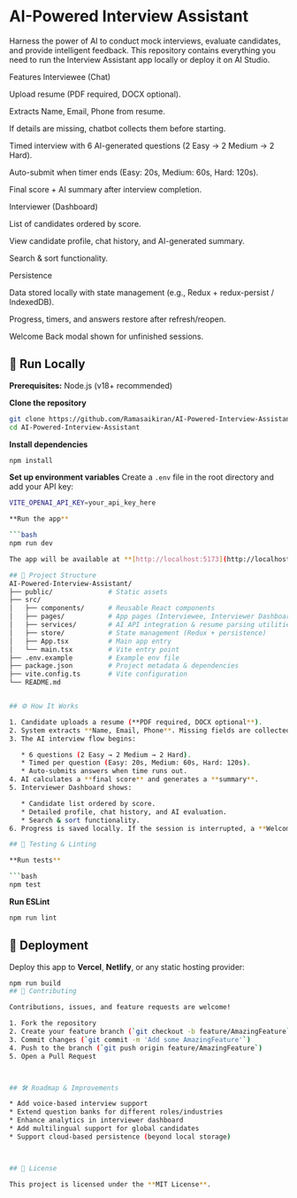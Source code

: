 # AI-Powered Interview Assistant

Harness the power of AI to conduct mock interviews, evaluate candidates, and provide intelligent feedback. This repository contains everything you need to run the Interview Assistant app locally or deploy it on AI Studio.

 Features
 Interviewee (Chat)

Upload resume (PDF required, DOCX optional).

Extracts Name, Email, Phone from resume.

If details are missing, chatbot collects them before starting.

Timed interview with 6 AI-generated questions (2 Easy → 2 Medium → 2 Hard).

Auto-submit when timer ends (Easy: 20s, Medium: 60s, Hard: 120s).

Final score + AI summary after interview completion.

 Interviewer (Dashboard)

List of candidates ordered by score.

View candidate profile, chat history, and AI-generated summary.

Search & sort functionality.

 Persistence

Data stored locally with state management (e.g., Redux + redux-persist / IndexedDB).

Progress, timers, and answers restore after refresh/reopen.

Welcome Back modal shown for unfinished sessions.
## 🚀 Run Locally

**Prerequisites:** Node.js (v18+ recommended)

**Clone the repository**

```bash
git clone https://github.com/Ramasaikiran/AI-Powered-Interview-Assistant.git
cd AI-Powered-Interview-Assistant
```

**Install dependencies**

```bash
npm install
```

**Set up environment variables**
Create a `.env` file in the root directory and add your API key:

```bash
VITE_OPENAI_API_KEY=your_api_key_here

**Run the app**

```bash
npm run dev

The app will be available at **[http://localhost:5173](http://localhost:5173)** by default.

## 📂 Project Structure
AI-Powered-Interview-Assistant/
├── public/              # Static assets
├── src/
│   ├── components/      # Reusable React components
│   ├── pages/           # App pages (Interviewee, Interviewer Dashboard, etc.)
│   ├── services/        # AI API integration & resume parsing utilities
│   ├── store/           # State management (Redux + persistence)
│   ├── App.tsx          # Main app entry
│   └── main.tsx         # Vite entry point
├── .env.example         # Example env file
├── package.json         # Project metadata & dependencies
├── vite.config.ts       # Vite configuration
└── README.md


## ⚙️ How It Works

1. Candidate uploads a resume (**PDF required, DOCX optional**).
2. System extracts **Name, Email, Phone**. Missing fields are collected via chat.
3. The AI interview flow begins:

   * 6 questions (2 Easy → 2 Medium → 2 Hard).
   * Timed per question (Easy: 20s, Medium: 60s, Hard: 120s).
   * Auto-submits answers when time runs out.
4. AI calculates a **final score** and generates a **summary**.
5. Interviewer Dashboard shows:

   * Candidate list ordered by score.
   * Detailed profile, chat history, and AI evaluation.
   * Search & sort functionality.
6. Progress is saved locally. If the session is interrupted, a **Welcome Back modal** restores state.

## 🧪 Testing & Linting

**Run tests**

```bash
npm test
```
**Run ESLint**

```bash
npm run lint
```
## 🚀 Deployment

Deploy this app to **Vercel**, **Netlify**, or any static hosting provider:

```bash
npm run build
## 🤝 Contributing

Contributions, issues, and feature requests are welcome!

1. Fork the repository
2. Create your feature branch (`git checkout -b feature/AmazingFeature`)
3. Commit changes (`git commit -m 'Add some AmazingFeature'`)
4. Push to the branch (`git push origin feature/AmazingFeature`)
5. Open a Pull Request



## 🛠️ Roadmap & Improvements

* Add voice-based interview support
* Extend question banks for different roles/industries
* Enhance analytics in interviewer dashboard
* Add multilingual support for global candidates
* Support cloud-based persistence (beyond local storage)



## 📜 License

This project is licensed under the **MIT License**.
